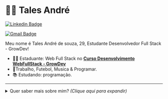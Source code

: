 # :man_technologist: Tales André

[![Linkedin Badge](https://img.shields.io/badge/-LinkedIn-blue?style=for-the-badge&logo=Linkedin&logoColor=white&link=https://www.linkedin.com/in/tales-andr%C3%A9-de-souza-064069229/)](https://www.linkedin.com/in/tales-andr%C3%A9-de-souza-064069229/)

[![Gmail Badge](https://img.shields.io/badge/-Gmail-c14438?style=for-the-badge&logo=Gmail&logoColor=white&link=tales:talesmais1@gmail.com)](tales:talesmais1@gmail.com)

Meu nome é Tales André de souza, 29, Estudante Desenvolvedor Full Stack - GrowDev!

- :office_worker: Estaduante: Web Full Stack no [**Curso Desenvolvimento WebFullStack - GrowDev**](https://www.growdev.com.br/)
- :blue_heart:Trabalho, Futebol, Musica & Programar.
- :books: Estudando: programação.

---

<details>
  <summary> Quer saber mais sobre mim? </b> <i>(Clique aqui para expandir)</i> </summary>
  <br>
  
   Estudante Programa Starter Full Stack Developer - Growdev

Tenho como objetivo usar a tecnologia do programa starter Full Stack Developer da Growdev a meu favor para melhorar minha experiência na área.

Logo que me formei no ensino médio eu me dediquei ao conhecimento na área de comunicação aplicada, onde os meus olhos se abriram para a comunicação em geral, sendo elas: Tecnológica, física e curricular. á partir de então, eu comecei a ter um interesse maior pela Programação, onde o meu conhecimento prévio em comunicação pode ser muito útil nessa área de atuação.

Procuro por empresas que me deem a oportunidade de seguir crescendo nessa área de atuação, onde eu possa desenvolver meus conhecimentos e habilidades de acordo com o meu desenvolvimento.

Meu propósito é crescer nessa área tecnológica e contribuir para o crescimento da organização.
  </a>
  
---

  
</details>
